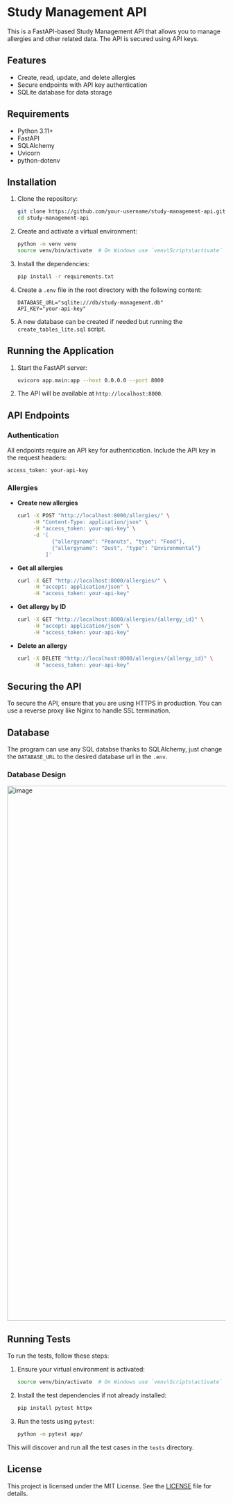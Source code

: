 # Study Management API

This is a FastAPI-based Study Management API that allows you to manage allergies and other related data. The API is secured using API keys.

## Features

- Create, read, update, and delete allergies
- Secure endpoints with API key authentication
- SQLite database for data storage

## Requirements

- Python 3.11+
- FastAPI
- SQLAlchemy
- Uvicorn
- python-dotenv

## Installation

1. Clone the repository:

    ```sh
    git clone https://github.com/your-username/study-management-api.git
    cd study-management-api
    ```

2. Create and activate a virtual environment:

    ```sh
    python -m venv venv
    source venv/bin/activate  # On Windows use `venv\Scripts\activate`
    ```

3. Install the dependencies:

    ```sh
    pip install -r requirements.txt
    ```

4. Create a `.env` file in the root directory with the following content:

    ```properties
    DATABASE_URL="sqlite:///db/study-management.db"
    API_KEY="your-api-key"
    ```
5. A new database can be created if needed but running the `create_tables_lite.sql` script.

## Running the Application

1. Start the FastAPI server:

    ```sh
    uvicorn app.main:app --host 0.0.0.0 --port 8000
    ```

2. The API will be available at `http://localhost:8000`.

## API Endpoints

### Authentication

All endpoints require an API key for authentication. Include the API key in the request headers:

```http
access_token: your-api-key
```

### Allergies

- **Create new allergies**

    ```sh
    curl -X POST "http://localhost:8000/allergies/" \
         -H "Content-Type: application/json" \
         -H "access_token: your-api-key" \
         -d '[
               {"allergyname": "Peanuts", "type": "Food"},
               {"allergyname": "Dust", "type": "Environmental"}
             ]'
    ```

- **Get all allergies**

    ```sh
    curl -X GET "http://localhost:8000/allergies/" \
         -H "accept: application/json" \
         -H "access_token: your-api-key"
    ```

- **Get allergy by ID**

    ```sh
    curl -X GET "http://localhost:8000/allergies/{allergy_id}" \
         -H "accept: application/json" \
         -H "access_token: your-api-key"
    ```

- **Delete an allergy**

    ```sh
    curl -X DELETE "http://localhost:8000/allergies/{allergy_id}" \
         -H "access_token: your-api-key"
    ```

## Securing the API

To secure the API, ensure that you are using HTTPS in production. You can use a reverse proxy like Nginx to handle SSL termination.

## Database

The program can use any SQL databse thanks to SQLAlchemy, just change the `DATABASE_URL` to the desired database url in the `.env`.

### Database Design

<img width="1231" alt="image" src="https://github.com/user-attachments/assets/f66e3d53-9715-4f20-800e-08073ed36f8e" />

## Running Tests

To run the tests, follow these steps:

1. Ensure your virtual environment is activated:

    ```sh
    source venv/bin/activate  # On Windows use `venv\Scripts\activate`
    ```

2. Install the test dependencies if not already installed:

    ```sh
    pip install pytest httpx
    ```

3. Run the tests using `pytest`:

    ```sh
    python -m pytest app/
    ```

This will discover and run all the test cases in the `tests` directory.

## License

This project is licensed under the MIT License. See the [LICENSE](LICENSE) file for details.
